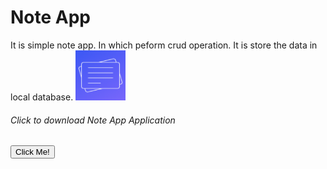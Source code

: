 <h1>Note App</h1>
It is simple note app. In which peform crud operation. It is store the data in local database.
<img src="app/src/main/ic_launcher-playstore.png" alt = "App Icon" width="80" height="80"/>
<h6>Click to download Note App Application</h6>
<a href=" https://github.com/mauryanitish/Notes-App/commits/Version/app-debug.apk/" download>
  <button type="button">Click Me!</button>
</a>
